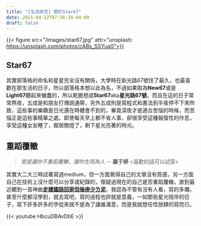 ```yaml
---
title: "[生活碎念] 關於Star67"
date: 2021-04-22T07:56:39-04:00
draft: false
---
```


{{< figure src="/images/star67.jpg" attr="unsplash: https://unsplash.com/photos/cABs_SSYua0">}}
## Star67

其實部落格的命名和星星完全沒有關係，大學時在新光路67號住了最久，也最喜歡在那生活的日子，所以部落格本想以此為名，不過如果取為**New67**或是**Light67**聽起來蠻蠢的，所以乾脆想成**Star67**aka**星光路67號**，而且在這的日子常常熬夜，五成是和朋友打傳說通霄，另外五成則是寫程式和書法到半夜停不下來所致，這些事的樂趣是日光還在時體會不到的，畢竟深夜才是適合苦惱的時候，而苦惱正是這些事精華之處。即使每天早上都不省人事，卻很享受這種報復性的作息，享受這種女友睡了，鄰居關燈了，剩下星光亮著的時光。

## 重蹈覆轍

> <em>愛是讓你不重蹈覆轍，讓你生而為人</em> -- **羅于婷** <喜歡的話可以試穿>

其實大二大三時試著寫過medium，但一方面覺得自己的文章沒有質感，另一方面自己在技術上沒什麼可以分享或紀錄的，懷疑過現在的自己是否重蹈覆轍。直到最近聽到一首神曲[**走建國路回家但後座少ㄌ泥**](https://www.youtube.com/watch?v=HbcuDBAvDbE)，我認為不管有沒有人看，寫的多爛，甚至什麼都沒學到，就去寫吧，寫的過程也許就是意義，一如那些星光陪伴的日子，寫下許多許多的字從來就不是為了讓誰滿意，而是我就想任性放肆的寫而已。

{{< youtube HbcuDBAvDbE >}}

